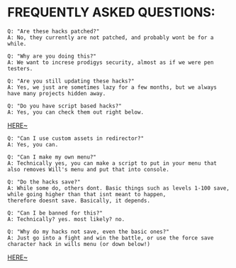 # FREQUENTLY ASKED QUESTIONS:
~~~~~~~~~~~~~~~~~~~~~~~~~~~~~~~~~~~~~~~~~~~~~~~~~~~~~~~~~~~~~~~~~~~~~~~~~~~
Q: "Are these hacks patched?"
A: No, they currently are not patched, and probably wont be for a while.
~~~~~~~~~~~~~~~~~~~~~~~~~~~~~~~~~~~~~~~~~~~~~~~~~~~~~~~~~~~~~~~~~~~~~~~~~~~
~~~~~~~~~~~~~~~~~~~~~~~~~~~~~~~~~~~~~~~~~~~~~~~~~~~~~~~~~~~~~~~~~~~~~~~~~~~
Q: "Why are you doing this?"
A: We want to increse prodigys security, almost as if we were pen testers.
~~~~~~~~~~~~~~~~~~~~~~~~~~~~~~~~~~~~~~~~~~~~~~~~~~~~~~~~~~~~~~~~~~~~~~~~~~~
~~~~~~~~~~~~~~~~~~~~~~~~~~~~~~~~~~~~~~~~~~~~~~~~~~~~~~~~~~~~~~~~~~~~~~~~~~~
Q: "Are you still updating these hacks?"
A: Yes, we just are sometimes lazy for a few months, but we always have many projects hidden away.
~~~~~~~~~~~~~~~~~~~~~~~~~~~~~~~~~~~~~~~~~~~~~~~~~~~~~~~~~~~~~~~~~~~~~~~~~~~
~~~~~~~~~~~~~~~~~~~~~~~~~~~~~~~~~~~~~~~~~~~~~~~~~~~~~~~~~~~~~~~~~~~~~~~~~~~
Q: "Do you have script based hacks?"
A: Yes, you can check them out right below.
~~~~~~~~~~~~~~~~~~~~~~~~~~~~~~~~~~~~~~~~~~~~~~~~~~~~~~~~~~~~~~~~~~~~~~~~~~~
[HERE~](https://github.com/Prodigy-Hacking/ProdigyMathGameHacking/tree/master/hacks/Script-Based%20Hacks)
~~~~~~~~~~~~~~~~~~~~~~~~~~~~~~~~~~~~~~~~~~~~~~~~~~~~~~~~~~~~~~~~~~~~~~~~~~~
Q: "Can I use custom assets in redirector?"
A: Yes, you can.
~~~~~~~~~~~~~~~~~~~~~~~~~~~~~~~~~~~~~~~~~~~~~~~~~~~~~~~~~~~~~~~~~~~~~~~~~~~
~~~~~~~~~~~~~~~~~~~~~~~~~~~~~~~~~~~~~~~~~~~~~~~~~~~~~~~~~~~~~~~~~~~~~~~~~~~
Q: "Can I make my own menu?"
A: Technically yes, you can make a script to put in your menu that also removes Will's menu and put that into console.
~~~~~~~~~~~~~~~~~~~~~~~~~~~~~~~~~~~~~~~~~~~~~~~~~~~~~~~~~~~~~~~~~~~~~~~~~~~
~~~~~~~~~~~~~~~~~~~~~~~~~~~~~~~~~~~~~~~~~~~~~~~~~~~~~~~~~~~~~~~~~~~~~~~~~~~
Q: "Do the hacks save?"
A: While some do, others dont. Basic things such as levels 1-100 save, while going higher than that isnt meant to happen,
therefore doesnt save. Basically, it depends.
~~~~~~~~~~~~~~~~~~~~~~~~~~~~~~~~~~~~~~~~~~~~~~~~~~~~~~~~~~~~~~~~~~~~~~~~~~~
~~~~~~~~~~~~~~~~~~~~~~~~~~~~~~~~~~~~~~~~~~~~~~~~~~~~~~~~~~~~~~~~~~~~~~~~~~~
Q: "Can I be banned for this?"
A: Technically? yes. most likely? no.
~~~~~~~~~~~~~~~~~~~~~~~~~~~~~~~~~~~~~~~~~~~~~~~~~~~~~~~~~~~~~~~~~~~~~~~~~~~
~~~~~~~~~~~~~~~~~~~~~~~~~~~~~~~~~~~~~~~~~~~~~~~~~~~~~~~~~~~~~~~~~~~~~~~~~~~
Q: "Why do my hacks not save, even the basic ones?"
A: Just go into a fight and win the battle, or use the force save character hack in wills menu (or down below!)
~~~~~~~~~~~~~~~~~~~~~~~~~~~~~~~~~~~~~~~~~~~~~~~~~~~~~~~~~~~~~~~~~~~~~~~~~~~
[HERE~](https://github.com/ProdigyHacking/ProdigyMathGameHacking/blob/master/hacks/Misc/ForceSaveCharacter.js)
